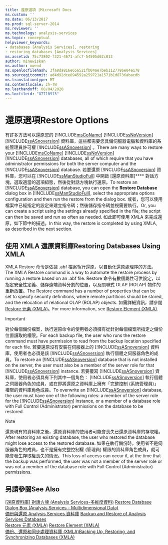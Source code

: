 ```yaml
---
title: 還原選項 |Microsoft Docs
ms.custom: ''
ms.date: 06/13/2017
ms.prod: sql-server-2014
ms.reviewer: ''
ms.technology: analysis-services
ms.topic: conceptual
helpviewer_keywords:
- databases [Analysis Services], restoring
- restoring databases [Analysis Services]
ms.assetid: 75c73802-f321-4671-afc7-54505d62c013
author: minewiskan
ms.author: owend
ms.openlocfilehash: 3fa8da816e656521fb04ae7beb1127786e04e178
ms.sourcegitcommit: ad4d92dce894592a259721a1571b1d8736abacdb
ms.translationtype: MT
ms.contentlocale: zh-TW
ms.lasthandoff: 08/04/2020
ms.locfileid: "87710913"
---
```

# <a name="restore-options"></a><span data-ttu-id="a0af3-102">還原選項</span><span class="sxs-lookup"><span data-stu-id="a0af3-102">Restore Options</span></span>
  <span data-ttu-id="a0af3-103">有許多方法可以還原您的 [!INCLUDE[msCoName](../../includes/msconame-md.md)] [!INCLUDE[ssNoVersion](../../includes/ssnoversion-md.md)] [!INCLUDE[ssASnoversion](../../includes/ssasnoversion-md.md)] 資料庫，這些都需要您具備伺服器電腦和資料庫的系統管理員許可權 [!INCLUDE[ssASnoversion](../../includes/ssasnoversion-md.md)] 。</span><span class="sxs-lookup"><span data-stu-id="a0af3-103">There are many ways to restore your [!INCLUDE[msCoName](../../includes/msconame-md.md)] [!INCLUDE[ssNoVersion](../../includes/ssnoversion-md.md)] [!INCLUDE[ssASnoversion](../../includes/ssasnoversion-md.md)] databases, all of which require that you have administrator permissions for both the server computer and the [!INCLUDE[ssASnoversion](../../includes/ssasnoversion-md.md)] database.</span></span> <span data-ttu-id="a0af3-104">若要還原 [!INCLUDE[ssASnoversion](../../includes/ssasnoversion-md.md)] 資料庫，您可以在 [!INCLUDE[ssManStudioFull](../../includes/ssmanstudiofull-md.md)] 中開啟 [還原資料庫]\*\*\*\* 對話方塊，選取適當的選項組態，然後從對話方塊執行還原。</span><span class="sxs-lookup"><span data-stu-id="a0af3-104">To restore an [!INCLUDE[ssASnoversion](../../includes/ssasnoversion-md.md)] database, you can open the **Restore Database** dialog box in [!INCLUDE[ssManStudioFull](../../includes/ssmanstudiofull-md.md)], select the appropriate options configuration and then run the restore from the dialog box.</span></span> <span data-ttu-id="a0af3-105">或者，您可以使用檔案中已經指定的設定來建立指令碼；然後儲存指令碼並視需要執行。</span><span class="sxs-lookup"><span data-stu-id="a0af3-105">Or, you can create a script using the settings already specified in the file; the script can then be saved and run as often as needed.</span></span> <span data-ttu-id="a0af3-106">如此即可使用 XMLA 來完成還原，如下節中的描述。</span><span class="sxs-lookup"><span data-stu-id="a0af3-106">In this way, the restore is completed by using XMLA, as described in the next section.</span></span>  
  
## <a name="restoring-databases-using-xmla"></a><span data-ttu-id="a0af3-107">使用 XMLA 還原資料庫</span><span class="sxs-lookup"><span data-stu-id="a0af3-107">Restoring Databases Using XMLA</span></span>  
 <span data-ttu-id="a0af3-108">XMLA Restore 命令是依據 .abf 檔案執行還原，以自動化還原處理序的方法。</span><span class="sxs-lookup"><span data-stu-id="a0af3-108">The XMLA Restore command is a way to automate the restore process by running a restore based on an .abf file.</span></span> <span data-ttu-id="a0af3-109">Restore 命令有數個屬性可供設定，以指定安全性定義、儲存遠端資料分割的位置，以及關聯式 OLAP (ROLAP) 物件的重新放置。</span><span class="sxs-lookup"><span data-stu-id="a0af3-109">The Restore command has a number of properties that can be set to specify security definitions, where remote partitions should be stored, and the relocation of relational OLAP (ROLAP) objects.</span></span> <span data-ttu-id="a0af3-110">如需詳細資訊，請參閱 [Restore 元素 &#40;XMLA&#41;](https://docs.microsoft.com/bi-reference/xmla/xml-elements-commands/restore-element-xmla)。</span><span class="sxs-lookup"><span data-stu-id="a0af3-110">For more information, see [Restore Element &#40;XMLA&#41;](https://docs.microsoft.com/bi-reference/xmla/xml-elements-commands/restore-element-xmla).</span></span>  
  
> [!IMPORTANT]  
>  <span data-ttu-id="a0af3-111">對於每個備份檔案，執行還原命令的使用者必須擁有從針對每個檔案所指定之備份位置讀取的權限。</span><span class="sxs-lookup"><span data-stu-id="a0af3-111">For each backup file, the user who runs the restore command must have permission to read from the backup location specified for each file.</span></span> <span data-ttu-id="a0af3-112">若要還原沒有安裝在伺服器上的 [!INCLUDE[ssASnoversion](../../includes/ssasnoversion-md.md)] 資料庫，使用者也必須是該 [!INCLUDE[ssASnoversion](../../includes/ssasnoversion-md.md)] 執行個體之伺服器角色的成員。</span><span class="sxs-lookup"><span data-stu-id="a0af3-112">To restore an [!INCLUDE[ssASnoversion](../../includes/ssasnoversion-md.md)] database that is not installed on the server, the user must also be a member of the server role for that [!INCLUDE[ssASnoversion](../../includes/ssasnoversion-md.md)] instance.</span></span> <span data-ttu-id="a0af3-113">若要覆寫 [!INCLUDE[ssASnoversion](../../includes/ssasnoversion-md.md)] 資料庫，使用者必須具有下列其中一個角色： [!INCLUDE[ssASnoversion](../../includes/ssasnoversion-md.md)] 執行個體之伺服器角色的成員，或在即將還原之資料庫上擁有「完整控制 (系統管理員)」權限的資料庫角色成員。</span><span class="sxs-lookup"><span data-stu-id="a0af3-113">To overwrite an [!INCLUDE[ssASnoversion](../../includes/ssasnoversion-md.md)] database, the user must have one of the following roles: a member of the server role for the [!INCLUDE[ssASnoversion](../../includes/ssasnoversion-md.md)] instance, or a member of a database role with Full Control (Administrator) permissions on the database to be restored.</span></span>  
  
> [!NOTE]  
>  <span data-ttu-id="a0af3-114">還原現有的資料庫之後，還原資料庫的使用者可能會喪失已還原資料庫的存取權。</span><span class="sxs-lookup"><span data-stu-id="a0af3-114">After restoring an existing database, the user who restored the database might lose access to the restored database.</span></span> <span data-ttu-id="a0af3-115">如果在執行備份時，使用者不是伺服器角色的成員，也不是擁有完整控制權 (管理員) 權限的資料庫角色成員，就可能會發生存取權喪失的情況。</span><span class="sxs-lookup"><span data-stu-id="a0af3-115">This loss of access can occur if, at the time that the backup was performed, the user was not a member of the server role or was not a member of the database role with Full Control (Administrator) permissions.</span></span>  
  
## <a name="see-also"></a><span data-ttu-id="a0af3-116">另請參閱</span><span class="sxs-lookup"><span data-stu-id="a0af3-116">See Also</span></span>  
 <span data-ttu-id="a0af3-117">[[還原資料庫] 對話方塊 &#40;Analysis Services-多維度資料&#41;](../restore-database-dialog-box-analysis-services-multidimensional-data.md) </span><span class="sxs-lookup"><span data-stu-id="a0af3-117">[Restore Database Dialog Box &#40;Analysis Services - Multidimensional Data&#41;](../restore-database-dialog-box-analysis-services-multidimensional-data.md) </span></span>  
 <span data-ttu-id="a0af3-118">[備份與還原 Analysis Services 資料庫](backup-and-restore-of-analysis-services-databases.md) </span><span class="sxs-lookup"><span data-stu-id="a0af3-118">[Backup and Restore of Analysis Services Databases](backup-and-restore-of-analysis-services-databases.md) </span></span>  
 <span data-ttu-id="a0af3-119">[Restore 元素 &#40;XMLA&#41;](https://docs.microsoft.com/bi-reference/xmla/xml-elements-commands/restore-element-xmla) </span><span class="sxs-lookup"><span data-stu-id="a0af3-119">[Restore Element &#40;XMLA&#41;](https://docs.microsoft.com/bi-reference/xmla/xml-elements-commands/restore-element-xmla) </span></span>  
 [<span data-ttu-id="a0af3-120">備份、還原和同步處理資料庫 &#40;XMLA&#41;</span><span class="sxs-lookup"><span data-stu-id="a0af3-120">Backing Up, Restoring, and Synchronizing Databases &#40;XMLA&#41;</span></span>](../multidimensional-models-scripting-language-assl-xmla/backing-up-restoring-and-synchronizing-databases-xmla.md)  
  
  
